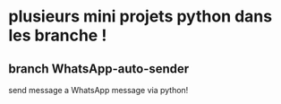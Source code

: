 # plusieurs mini projets python dans les branche !


## branch WhatsApp-auto-sender
send message a WhatsApp message via python!